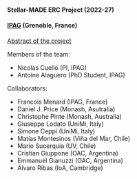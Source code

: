 #### Stellar-MADE ERC Project (2022-27)
#### [IPAG](https://ipag.osug.fr) (Grenoble, France)

[Abstract of the project][about]

Members of the team:
- Nicolas Cuello (PI, IPAG)
- Antoine Alaguero (PhD Student, IPAG)

Collaborators:
- Francois Menard (IPAG, France)
- Daniel J. Price (Monash, Asutralia)
- Christophe Pinte (Monash, Australia)
- Giuseppe Lodato (UniMi, Italy)
- Simone Ceppi (UniMi, Italy)
- Matías Montesinos (Viña del Mar, Chile)
- Mario Sucerquia (UV, Chile)
- Cristian Giuppone (OAC, Argentina)
- Emmanuel Gianuzzi (OAC, Argentina)
- Álvaro Ribas (IoA, Cambridge)


[about]: https://nicolascuello.github.io/Stellar-MADE/about
